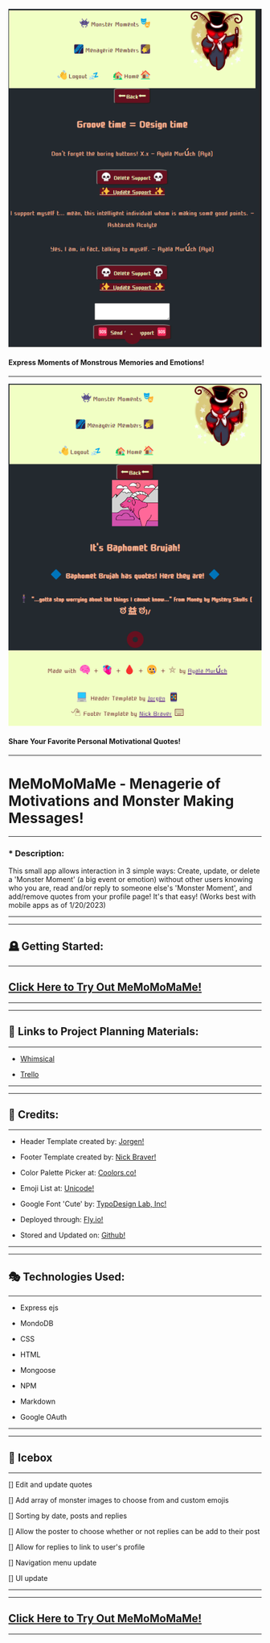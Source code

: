 ![Game Screenshot](public/assets/images/Screenshot_20230120_060604.png)
#### Express Moments of Monstrous Memories and Emotions!

---

![Game Screenshot](public/assets/images/Screenshot_20230120_060653.png)
#### Share Your Favorite Personal Motivational Quotes!

---

# MeMoMoMaMe - Menagerie of Motivations and Monster Making Messages!

---

### * Description: 

  This small app allows interaction in 3 simple ways: Create, update, or delete a 'Monster Moment' (a big event or emotion) without other users knowing who you are, read and/or reply to someone else's 'Monster Moment', and add/remove quotes from your profile page! It's that easy! (Works best with mobile apps as of 1/20/2023)

---

---

## 🪦 Getting Started:
---

##  [Click Here to Try Out MeMoMoMaMe!](https://memomomame.fly.dev/ "link to game")


---
---

## 🩻 Links to Project Planning Materials:
---

*  [Whimsical](https://whimsical.com/mobile-layout-EZLMTro4zcMVuZXmJQUHnr "link to Whimsical")
  
*  [Trello](https://trello.com/b/S4tx9oN0/memomomame "link to Trello")

---
---

## 📜 Credits:

---

*  Header Template created by: [Jorgen!](https://codepen.io/jorgenb/pen/BPgmoq "link to Jorgen's code")

*  Footer Template created by: [Nick Braver!](https://codepen.io/nickbraver/pen/DGeMWQ "link to Nick Braver's code")

*  Color Palette Picker at: [Coolors.co!](https://coolors.co/ "link to color palette picker")

*  Emoji List at: [Unicode!](https://unicode.org/emoji/charts/full-emoji-list.html "link to Unicode emoji list")

*  Google Font 'Cute' by: [TypoDesign Lab, Inc!](https://fonts.google.com/specimen/Cute+Font "link to 'Cute' font on Google fonts")

*  Deployed through: [Fly.io!](https://fly.io/ "link to Fly.io")

*  Stored and Updated on: [Github!](https://github.com/ "link to Github")

---
---

## 🎭	Technologies Used:

---
*  Express ejs

*  MondoDB

*  CSS

*  HTML

*  Mongoose

*  NPM

*  Markdown
	
*  Google OAuth

---
---

## 🔮 Icebox
---

[]   Edit and update quotes

[]  Add array of monster images to choose from and custom emojis

[]  Sorting by date, posts and replies

[]  Allow the poster to choose whether or not replies can be add to their post

[]  Allow for replies to link to user's profile

[]  Navigation menu update

[]  UI update


---
---

## [Click Here to Try Out MeMoMoMaMe!](https://memomomame.fly.dev/ "link to game")

---